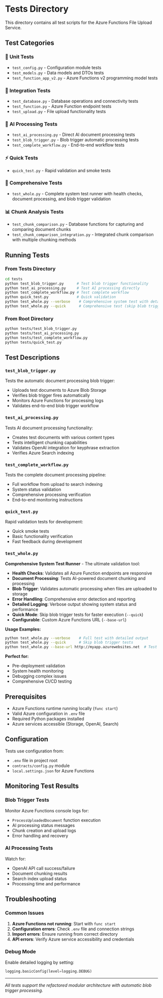 # Tests Directory

This directory contains all test scripts for the Azure Functions File Upload Service.

## Test Categories

### 🧪 **Unit Tests**
- `test_config.py` - Configuration module tests
- `test_models.py` - Data models and DTOs tests
- `test_function_app_v2.py` - Azure Functions v2 programming model tests

### 🚀 **Integration Tests**
- `test_database.py` - Database operations and connectivity tests
- `test_function.py` - Azure Function endpoint tests
- `test_upload.py` - File upload functionality tests

### 🤖 **AI Processing Tests**
- `test_ai_processing.py` - Direct AI document processing tests
- `test_blob_trigger.py` - Blob trigger automatic processing tests
- `test_complete_workflow.py` - End-to-end workflow tests

### ⚡ **Quick Tests**
- `quick_test.py` - Rapid validation and smoke tests

### 🎯 **Comprehensive Tests**
- `test_whole.py` - Complete system test runner with health checks, document processing, and blob trigger validation

### 📊 **Chunk Analysis Tests**
- `test_chunk_comparison.py` - Database functions for capturing and comparing document chunks
- `test_chunk_comparison_integration.py` - Integrated chunk comparison with multiple chunking methods

## Running Tests

### From Tests Directory
```bash
cd tests
python test_blob_trigger.py      # Test blob trigger functionality
python test_ai_processing.py     # Test AI processing directly
python test_complete_workflow.py # Test complete workflow
python quick_test.py             # Quick validation
python test_whole.py --verbose    # Comprehensive system test with detailed output
python test_whole.py --quick      # Comprehensive test (skip blob trigger)
```

### From Root Directory
```bash
python tests/test_blob_trigger.py
python tests/test_ai_processing.py
python tests/test_complete_workflow.py
python tests/quick_test.py
```

## Test Descriptions

### `test_blob_trigger.py`
Tests the automatic document processing blob trigger:
- Uploads test documents to Azure Blob Storage
- Verifies blob trigger fires automatically
- Monitors Azure Functions for processing logs
- Validates end-to-end blob trigger workflow

### `test_ai_processing.py`
Tests AI document processing functionality:
- Creates test documents with various content types
- Tests intelligent chunking capabilities
- Validates OpenAI integration for keyphrase extraction
- Verifies Azure Search indexing

### `test_complete_workflow.py`
Tests the complete document processing pipeline:
- Full workflow from upload to search indexing
- System status validation
- Comprehensive processing verification
- End-to-end monitoring instructions

### `quick_test.py`
Rapid validation tests for development:
- Quick smoke tests
- Basic functionality verification
- Fast feedback during development

### `test_whole.py`
**Comprehensive System Test Runner** - The ultimate validation tool:
- **Health Checks**: Validates all Azure Function endpoints are responsive
- **Document Processing**: Tests AI-powered document chunking and processing
- **Blob Trigger**: Validates automatic processing when files are uploaded to storage
- **Error Handling**: Comprehensive error detection and reporting
- **Detailed Logging**: Verbose output showing system status and performance
- **Quick Mode**: Skip blob trigger tests for faster execution (`--quick`)
- **Configurable**: Custom Azure Functions URL (`--base-url`)

**Usage Examples:**
```bash
python test_whole.py --verbose    # Full test with detailed output
python test_whole.py --quick      # Skip blob trigger tests
python test_whole.py --base-url http://myapp.azurewebsites.net  # Test deployed app
```

**Perfect for:**
- Pre-deployment validation
- System health monitoring
- Debugging complex issues
- Comprehensive CI/CD testing

## Prerequisites

- Azure Functions runtime running locally (`func start`)
- Valid Azure configuration in `.env` file
- Required Python packages installed
- Azure services accessible (Storage, OpenAI, Search)

## Configuration

Tests use configuration from:
- `.env` file in project root
- `contracts/config.py` module
- `local.settings.json` for Azure Functions

## Monitoring Test Results

### Blob Trigger Tests
Monitor Azure Functions console logs for:
- `ProcessUploadedDocument` function execution
- AI processing status messages
- Chunk creation and upload logs
- Error handling and recovery

### AI Processing Tests
Watch for:
- OpenAI API call success/failure
- Document chunking results
- Search index upload status
- Processing time and performance

## Troubleshooting

### Common Issues
1. **Azure Functions not running**: Start with `func start`
2. **Configuration errors**: Check `.env` file and connection strings
3. **Import errors**: Ensure running from correct directory
4. **API errors**: Verify Azure service accessibility and credentials

### Debug Mode
Enable detailed logging by setting:
```python
logging.basicConfig(level=logging.DEBUG)
```

---

*All tests support the refactored modular architecture with automatic blob trigger processing.*